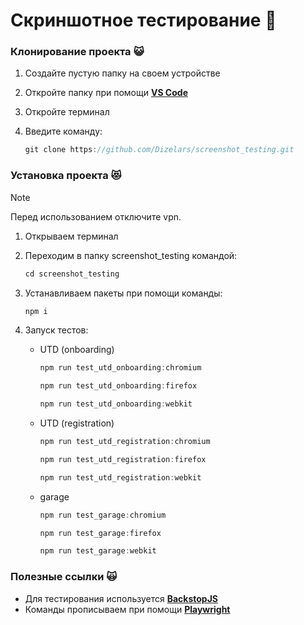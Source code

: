 # Скриншотное тестирование :metal:

### Клонирование проекта :smiley_cat:

1. Создайте пустую папку на своем устройстве
2. Откройте папку при помощи **[VS Code](https://code.visualstudio.com)**
3. Откройте терминал
4. Введите команду:

    ```javascript
    git clone https://github.com/Dizelars/screenshot_testing.git
    ```

### Установка проекта :heart_eyes_cat:

> [!NOTE]
> Перед использованием отключите vpn.

1. Открываем терминал

2. Переходим в папку screenshot_testing командой:
    ```javascript
    cd screenshot_testing
    ```

3. Устанавливаем пакеты при помощи команды:
    ```javascript
    npm i
    ``` 
4. Запуск тестов:
    - UTD (onboarding)
        ```javascript
        npm run test_utd_onboarding:chromium
        ```
        ```javascript
        npm run test_utd_onboarding:firefox
        ```
        ```javascript
        npm run test_utd_onboarding:webkit
        ```
    - UTD (registration)
        ```javascript
        npm run test_utd_registration:chromium
        ```
        ```javascript
        npm run test_utd_registration:firefox
        ```
        ```javascript
        npm run test_utd_registration:webkit
        ```
    - garage
        ```javascript
        npm run test_garage:chromium
        ```
        ```javascript
        npm run test_garage:firefox
        ```
        ```javascript
        npm run test_garage:webkit
        ```

### Полезные ссылки :scream_cat:

- Для тестирования используется **[BackstopJS](https://github.com/garris/BackstopJS)**
- Команды прописываем при помощи **[Playwright](https://playwright.dev)**